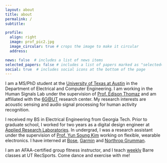 ```yaml
---
layout: about
title: about
permalink: /
subtitle: 

profile:
  align: right
  image: prof_pic2.jpg
  image_circular: true # crops the image to make it circular
  address: 

news: false  # includes a list of news items
selected_papers: false # includes a list of papers marked as "selected={true}"
social: true  # includes social icons at the bottom of the page
---
```


I am a MS/PhD student at the [University of Texas at Austin](https://www.utexas.edu/) in the Department of Electrical and Computer Engineering. I am working in the Human Signals Lab under the supervision of [Prof. Edison Thomaz](http://users.ece.utexas.edu/~ethomaz/) and am affiliated with the [6G@UT](http://6g-ut.org/) research center. My research interests are acoustic sensing and audio signal processing for human activity recognition. 

I received my BS in Electrical Engineering from Georgia Tech. Prior to graduate school, I worked for two years as a digital design engineer at [Applied Research Laboratories](https://arlut.utexas.edu/). In undergrad, I was a research assistant under the supervision of [Prof. Yun Soung Kim](https://www.ysk.bio/) working on flexible, wearable electronics. I have interned at [Bose](https://www.bose.com/home), [Garmin](https://www.garmin.com/en-US/) and [Northrop Grumman](https://www.northropgrumman.com/).

I am an AFAA-certified group fitness instructor, and I teach [weekly](https://www.utrecsports.org/fitness-and-wellness/texercise-class-schedule#s365) Barre classes at UT RecSports. Come dance and exercise with me! 